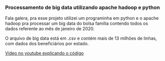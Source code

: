 ### Processamento de big data utilizando apache hadoop e python

Fala galera, pra esse projeto utilizei um programinha em python e o apache hadoop pra processar um big data do bolsa família contendo todos os dados referente ao mês de janeiro de 2020. 

O arquivo de big data está em .csv e contém mais de 13 milhões de linhas, com dados dos beneficiários por estado. 

[Video no youtube explicando o código](https://youtu.be/U6wygobHCm8)